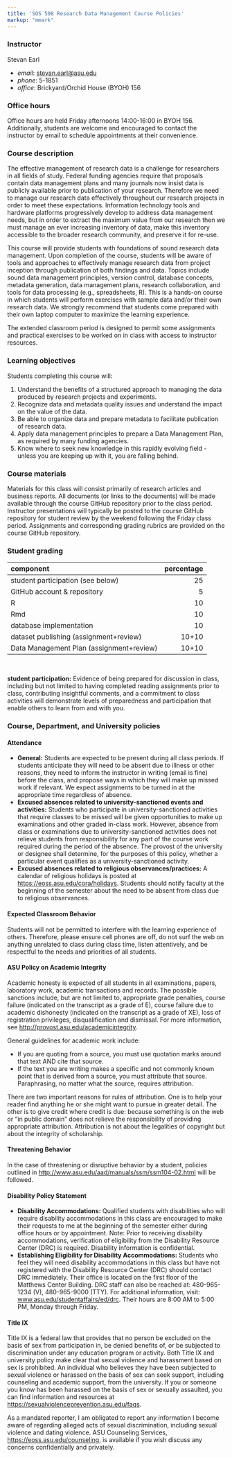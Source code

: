 ```yaml
---
title: 'SOS 598 Research Data Management Course Policies'
markup: "mmark"
---
```


### Instructor

Stevan Earl

  - *email*: stevan.earl@asu.edu
  - *phone*: 5-1851
  - *office*: Brickyard/Orchid House (BYOH) 156

### Office hours

Office hours are held Friday afternoons 14:00-16:00 in BYOH 156.  Additionally,
students are welcome and encouraged to contact the instructor by email to
schedule appointments at their convenience.

### Course description

The effective management of research data is a challenge for researchers
in all fields of study. Federal funding agencies require that proposals
contain data management plans and many journals now insist data is
publicly available prior to publication of your research. Therefore we
need to manage our research data effectively throughout our research
projects in order to meet these expectations. Information technology
tools and hardware platforms progressively develop to address data
management needs, but in order to extract the maximum value from our
research then we must manage an ever increasing inventory of data, make
this inventory accessible to the broader research community, and
preserve it for re-use.

This course will provide students with foundations of sound research
data management. Upon completion of the course, students will be aware
of tools and approaches to effectively manage research data from project
inception through publication of both findings and data. Topics include
sound data management principles, version control, database concepts,
metadata generation, data management plans, research collaboration, and
tools for data processing (e.g., spreadsheets, R). This is a hands-on
course in which students will perform exercises with sample data and/or
their own research data. We strongly recommend that students come
prepared with their own laptop computer to maximize the learning
experience.

The extended classroom period is designed to permit some assignments and
practical exercises to be worked on in class with access to instructor
resources.

### Learning objectives

Students completing this course will:

1.  Understand the benefits of a structured approach to managing the
    data produced by research projects and experiments.
2.  Recognize data and metadata quality issues and understand the impact
    on the value of the data.
3.  Be able to organize data and prepare metadata to facilitate
    publication of research data.
4.  Apply data management principles to prepare a Data Management Plan,
    as required by many funding agencies.
5.  Know where to seek new knowledge in this rapidly evolving field -
    unless you are keeping up with it, you are falling behind.

### Course materials

Materials for this class will consist primarily of research articles and
business reports. All documents (or links to the documents) will be made
available through the course GitHub repository prior to the class
period. Instructor presentations will typically be posted to the course
GitHub repository for student review by the weekend following the Friday
class period. Assignments and corresponding grading rubrics are provided
on the course GitHub repository.

### Student grading

| component                                | percentage |
| :--------------------------------------- | ---------: |
| student participation (see below)        |         25 |
| GitHub account & repository              |          5 |
| R                                        |         10 |
| Rmd                                      |         10 |
| database implementation                  |         10 |
| dataset publishing (assignment+review)   |      10+10 |
| Data Management Plan (assignment+review) |      10+10 |

<br>

**student participation:** Evidence of being prepared for discussion in
class, including but not limited to having completed reading assignments
prior to class, contributing insightful comments, and a commitment to
class activities will demonstrate levels of preparedness and
participation that enable others to learn from and with you.

### Course, Department, and University policies

#### Attendance

  - **General:** Students are expected to be present during all class
    periods. If students anticipate they will need to be absent due to
    illness or other reasons, they need to inform the instructor in
    writing (email is fine) before the class, and propose ways in which
    they will make up missed work if relevant. We expect assignments to
    be turned in at the appropriate time regardless of absence.
  - **Excused absences related to university-sanctioned events and
    activities:** Students who participate in university-sanctioned
    activities that require classes to be missed will be given
    opportunities to make up examinations and other graded in-class
    work. However, absence from class or examinations due to
    university-sanctioned activities does not relieve students from
    responsibility for any part of the course work required during the
    period of the absence. The provost of the university or designee
    shall determine, for the purposes of this policy, whether a
    particular event qualifies as a university-sanctioned activity.
  - **Excused absences related to religious observances/practices:** A
    calendar of religious holidays is posted at
    <https://eoss.asu.edu/cora/holidays>. Students should notify faculty
    at the beginning of the semester about the need to be absent from
    class due to religious observances.

#### Expected Classroom Behavior

Students will not be permitted to interfere with the learning experience
of others. Therefore, please ensure cell phones are off, do not surf the
web on anything unrelated to class during class time, listen
attentively, and be respectful to the needs and priorities of all
students.

#### ASU Policy on Academic Integrity

Academic honesty is expected of all students in all examinations,
papers, laboratory work, academic transactions and records. The possible
sanctions include, but are not limited to, appropriate grade penalties,
course failure (indicated on the transcript as a grade of E), course
failure due to academic dishonesty (indicated on the transcript as a
grade of XE), loss of registration privileges, disqualification and
dismissal. For more information, see
<http://provost.asu.edu/academicintegrity>.

General guidelines for academic work include:

  - If you are quoting from a source, you must use quotation marks
    around that text AND cite that source.
  - If the text you are writing makes a specific and not commonly known
    point that is derived from a source, you must attribute that source.
    Paraphrasing, no matter what the source, requires attribution.

There are two important reasons for rules of attribution. One is to help
your reader find anything he or she might want to pursue in greater
detail. The other is to give credit where credit is due: because
something is on the web or “in public domain” does not relieve the
responsibility of providing appropriate attribution. Attribution is not
about the legalities of copyright but about the integrity of
scholarship.

#### Threatening Behavior

In the case of threatening or disruptive behavior by a student, policies
outlined in <http://www.asu.edu/aad/manuals/ssm/ssm104-02.html> will be
followed.

#### Disability Policy Statement

  - **Disability Accommodations:** Qualified students with disabilities
    who will require disability accommodations in this class are
    encouraged to make their requests to me at the beginning of the
    semester either during office hours or by appointment. Note: Prior
    to receiving disability accommodations, verification of eligibility
    from the Disability Resource Center (DRC) is required. Disability
    information is confidential.
  - **Establishing Eligibility for Disability Accommodations:** Students
    who feel they will need disability accommodations in this class but
    have not registered with the Disability Resource Center (DRC) should
    contact DRC immediately. Their office is located on the first floor
    of the Matthews Center Building. DRC staff can also be reached at:
    480-965-1234 (V), 480-965-9000 (TTY). For additional information,
    visit: www.asu.edu/studentaffairs/ed/drc. Their hours are 8:00 AM to
    5:00 PM, Monday through Friday.

#### Title IX

Title IX is a federal law that provides that no person be excluded on the basis
of sex from participation in, be denied benefits of, or be subjected to
discrimination under any education program or activity. Both Title IX and
university policy make clear that sexual violence and harassment based on sex
is prohibited. An individual who believes they have been subjected to sexual
violence or harassed on the basis of sex can seek support, including counseling
and academic support, from the university. If you or someone you know has been
harassed on the basis of sex or sexually assaulted, you can find information
and resources at <https://sexualviolenceprevention.asu.edu/faqs>. 

As a mandated reporter, I am obligated to report any information I become aware
of regarding alleged acts of sexual discrimination, including sexual violence
and dating violence. ASU Counseling Services,
<https://eoss.asu.edu/counseling>, is available if you wish discuss any
concerns confidentially and privately.
